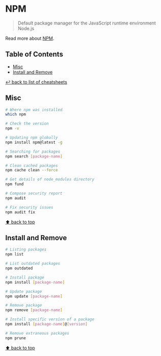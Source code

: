 # NPM
> Default package manager for the JavaScript runtime environment Node.js

Read more about [NPM](https://www.npmjs.com/).

## Table of Contents

* [Misc](#misc)
* [Install and Remove](#install-and-remove)

[↩ back to list of cheatsheets](README.md#list-of-cheatsheets)

## Misc

```bash
# Where npm was installed
which npm

# Check the version
npm -v

# Updating npm globally
npm install npm@latest -g

# Searching for packages
npm search [package-name]

# Clean cached packages
npm cache clean --force

# Get details of node_modules directory
npm fund

# Compose security report
npm audit

# Fix security issues
npm audit fix
```

[⬆ back to top](#table-of-contents)

## Install and Remove

```bash
# Listing packages
npm list

# List outdated packages
npm outdated

# Install package
npm install [package-name]

# Update package
npm update [package-name]

# Remove package
npm remove [package-name]

# Install specific version of a package
npm install [package-name]@[version]

# Remove extraneous packages
npm prune
```

[⬆ back to top](#table-of-contents)
